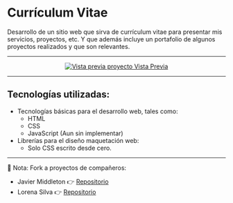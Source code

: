 # Currículum Vitae

Desarrollo de un sitio web que sirva de currículum vitae para presentar mis servicios, proyectos, etc. Y que además
incluye un portafolio de algunos proyectos realizados y que son relevantes.

---

<p align="center">
  <a href="[https://felipejoq.github.io/resume-cv-beta](https://felipejoq.github.io/resume-cv-beta)">
    <img src="https://raw.githubusercontent.com/felipejoq/resume-cv/main/assets/img/preview.jpg"  alt="Vista previa proyecto"/>
    Vista Previa
  </a>
</p>

---

## Tecnologías utilizadas:

- Tecnologías básicas para el desarrollo web, tales como:
    - HTML
    - CSS
    - JavaScript (Aun sin implementar)
- Librerías para el diseño maquetación web:
    - Solo CSS escrito desde cero.

---
📝 Nota:
Fork a proyectos de compañeros:
- Javier Middleton 👉 [Repositorio](https://github.com/felipejoq/my-cv-support-classmate-1)
- Lorena Silva 👉 [Repositorio](https://github.com/felipejoq/portafolio_silva_s-suport-clasmate-2)
